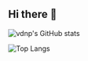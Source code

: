 ## Hi there 👋

![vdnp's GitHub stats](https://github-readme-stats.vercel.app/api?username=vdnp&show_icons=true&theme=tokyonight)

![Top Langs](https://github-readme-stats.vercel.app/api/top-langs/?username=vdnp&layout=compact)
